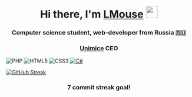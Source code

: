 <h1 align="center">Hi there, I'm <a href="https://unimice.ru/personal" target="_blank">LMouse</a> 
<img src="https://github.com/blackcater/blackcater/raw/main/images/Hi.gif" height="32"/></h1>
<h3 align="center">Computer science student, web-developer from Russia 🇷🇺</h3>
 <h3 align="center"><a href="https://unimice.ru">Unimice</a> CEO</h3

  <center>
    
![PHP](https://img.shields.io/badge/php-%23777BB4.svg?style=for-the-badge&logo=php&logoColor=white)
![HTML5](https://img.shields.io/badge/html5-%23E34F26.svg?style=for-the-badge&logo=html5&logoColor=white)
![CSS3](https://img.shields.io/badge/css3-%231572B6.svg?style=for-the-badge&logo=css3&logoColor=white)
[![C#](https://img.shields.io/badge/c%23-%23239120.svg?style=for-the-badge&logo=csharp&logoColor=white)](https://unimice.ru)
</center>

[![GitHub Streak](https://streak-stats.demolab.com?user=LegendaryMouse&theme=highcontrast&border_radius=25&date_format=j%20M%5B%20Y%5D&card_width=550&card_height=210)](https://git.io/streak-stats)
 <h3 align="center">7 commit streak goal!</h3>
